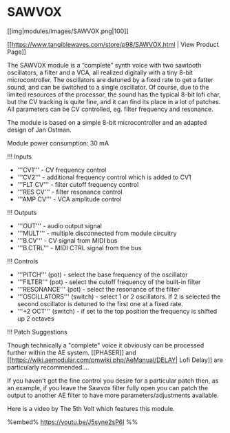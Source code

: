 # SAWVOX
[[img|modules/images/SAWVOX.png|100]]

[[https://www.tangiblewaves.com/store/p98/SAWVOX.html | View Product Page]]

The SAWVOX module is a “complete” synth voice with two sawtooth oscillators, a filter and a VCA, all realized digitally with a tiny 8-bit microcontroller. The oscillators are detuned by a fixed rate to get a fatter sound, and can be switched to a single oscillator. Of course, due to the limited resources of the processor, the sound has the typical 8-bit lofi char, but the CV tracking is quite fine, and it can find its place in a lot of patches. All parameters can be CV controlled, eg. filter frequency and resonance.

The module is based on a simple 8-bit microcontroller and an adapted design of Jan Ostman.

Module power consumption: 30 mA

!!! Inputs
* '''CV1''' - CV frequency control
* '''CV2''' - additional frequency control which is added to CV1
* '''FLT CV''' - filter cutoff frequency control
* '''RES CV''' - filter resonance control
* '''AMP CV''' - VCA amplitude control

!!! Outputs
* '''OUT''' - audio output signal
* '''MULT''' - multiple disconnected from module circuitry
* '''B.CV''' - CV signal from MIDI bus
* '''B.CTRL''' - MIDI CTRL signal from the bus

!!! Controls
* '''PITCH''' (pot) - select the base frequency of the oscillator
* '''FILTER''' (pot) - select the cutoff frequency of the built-in filter
* '''RESONANCE''' (pot) - select the resonance of the filter
* '''OSCILLATORS''' (switch) - select 1 or 2 oscillators. If 2 is selected the second oscillator is detuned to the first one at a fixed rate.
* '''+2 OCT''' (switch) - if set to the top position the frequency is shifted up 2 octaves 

!!! Patch Suggestions

Though technically a "complete" voice it obviously can be processed further within the AE system. [[PHASER]] and [[https://wiki.aemodular.com/pmwiki.php/AeManual/DELAY| Lofi Delay]] are particularly recommended....

If you haven't got the fine control you desire for a particular patch then, as an example, if you leave the Sawvox filter fully open you can patch the output to another AE filter to have more parameters/adjustments available.

Here is a video by The 5th Volt which features this module.

%embed% https://youtu.be/J5syne2sP6I %%
